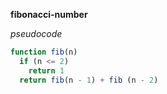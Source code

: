 __fibonacci-number__

_pseudocode_

```js
function fib(n)
  if (n <= 2)
    return 1
  return fib(n - 1) + fib (n - 2)
```
